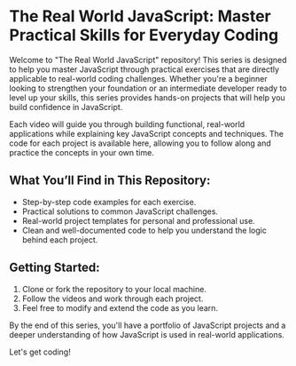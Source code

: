 # The Real World JavaScript: Master Practical Skills for Everyday Coding

Welcome to "The Real World JavaScript" repository! This series is designed to help you master JavaScript through practical exercises that are directly applicable to real-world coding challenges. Whether you're a beginner looking to strengthen your foundation or an intermediate developer ready to level up your skills, this series provides hands-on projects that will help you build confidence in JavaScript.

Each video will guide you through building functional, real-world applications while explaining key JavaScript concepts and techniques. The code for each project is available here, allowing you to follow along and practice the concepts in your own time.

## What You’ll Find in This Repository:
- Step-by-step code examples for each exercise.
- Practical solutions to common JavaScript challenges.
- Real-world project templates for personal and professional use.
- Clean and well-documented code to help you understand the logic behind each project.

## Getting Started:
1. Clone or fork the repository to your local machine.
2. Follow the videos and work through each project.
3. Feel free to modify and extend the code as you learn.

By the end of this series, you'll have a portfolio of JavaScript projects and a deeper understanding of how JavaScript is used in real-world applications.

Let's get coding!
